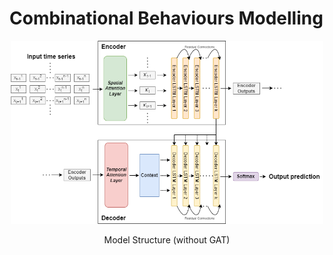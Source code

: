 # Combinational Behaviours Modelling
<p align="center">
  <img src="data/strukturdiagram utan DAT.png", width="500">
</p>

<p align="center">Model Structure (without GAT)</p>
